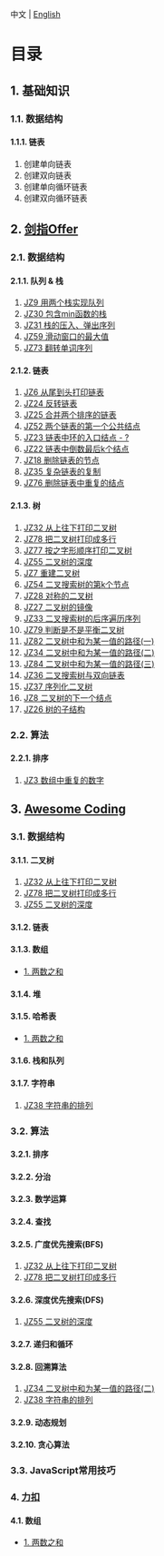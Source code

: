 中文 | [English](./README.EN.md)

# 目录
## 1. 基础知识
### 1.1. 数据结构
#### 1.1.1. 链表
1. 创建单向链表
2. 创建双向链表
3. 创建单向循环链表
4. 创建双向循环链表
## 2. [剑指Offer](https://www.nowcoder.com/ta/coding-interviews)
### 2.1. 数据结构
#### 2.1.1. 队列 & 栈
1. [JZ9 用两个栈实现队列](https://github.com/xavier-9527/leetcode-daily/blob/master/daily/cn/jz-offer/2022-02-11-JZ9.md)
2. [JZ30 包含min函数的栈](https://github.com/xavier-9527/leetcode-daily/blob/master/daily/cn/jz-offer/2022-02-13-JZ30.md)
3. [JZ31 栈的压入、弹出序列](https://github.com/xavier-9527/leetcode-daily/blob/master/daily/cn/jz-offer/2022-02-13-JZ31.md)
4. [JZ59 滑动窗口的最大值](https://github.com/xavier-9527/leetcode-daily/blob/master/daily/cn/jz-offer/2022-02-13-JZ59.md)
5. [JZ73 翻转单词序列](https://github.com/xavier-9527/leetcode-daily/blob/master/daily/cn/jz-offer/2022-02-13-JZ73.md)
#### 2.1.2. 链表
1. [JZ6 从尾到头打印链表](https://github.com/xavier-9527/leetcode-daily/blob/master/daily/cn/jz-offer/2022-02-14-JZ6.md)
2. [JZ24 反转链表](https://github.com/xavier-9527/leetcode-daily/blob/master/daily/cn/jz-offer/2022-02-14-JZ24.md)
3. [JZ25 合并两个排序的链表](https://github.com/xavier-9527/leetcode-daily/blob/master/daily/cn/jz-offer/2022-02-15-JZ25.md)
4. [JZ52 两个链表的第一个公共结点](https://github.com/xavier-9527/leetcode-daily/blob/master/daily/cn/jz-offer/2022-02-16-JZ52.md)
5. [JZ23 链表中环的入口结点 - ?](https://github.com/xavier-9527/leetcode-daily/blob/master/daily/cn/jz-offer/2022-02-16-JZ23.md)
6. [JZ22 链表中倒数最后k个结点](https://github.com/xavier-9527/leetcode-daily/blob/master/daily/cn/jz-offer/2022-02-16-JZ22.md)
7. [JZ18 删除链表的节点](https://github.com/xavier-9527/leetcode-daily/blob/master/daily/cn/jz-offer/2022-02-16-JZ18.md)
8. [JZ35 复杂链表的复制](https://github.com/xavier-9527/leetcode-daily/blob/master/daily/cn/jz-offer/2022-02-18-JZ35.md)
9. [JZ76 删除链表中重复的结点](https://github.com/xavier-9527/leetcode-daily/blob/master/daily/cn/jz-offer/2022-02-19-JZ76.md)
#### 2.1.3. 树
1.  [JZ32 从上往下打印二叉树](https://github.com/xavier-9527/leetcode-daily/blob/master/daily/cn/jz-offer/2022-02-26-JZ32.md)
2.  [JZ78 把二叉树打印成多行](https://github.com/xavier-9527/leetcode-daily/blob/master/daily/cn/jz-offer/2022-02-26-JZ78.md)
3.  [JZ77 按之字形顺序打印二叉树](https://github.com/xavier-9527/leetcode-daily/blob/master/daily/cn/jz-offer/2022-02-22-JZ77.md)
4.  [JZ55 二叉树的深度](https://github.com/xavier-9527/leetcode-daily/blob/master/daily/cn/jz-offer/2022-02-21-JZ55.md)
5.  [JZ7 重建二叉树](https://github.com/xavier-9527/leetcode-daily/blob/master/daily/cn/awesome-coding-js/2022-02-25-JZ7.md)
6.  [JZ54 二叉搜索树的第k个节点](https://github.com/xavier-9527/leetcode-daily/blob/master/daily/cn/awesome-coding-js/2022-02-28-JZ54.md)
7.  [JZ28 对称的二叉树](https://github.com/xavier-9527/leetcode-daily/blob/master/daily/cn/awesome-coding-js/2022-02-28-JZ28.md)
8.  [JZ27 二叉树的镜像](https://github.com/xavier-9527/leetcode-daily/blob/master/daily/cn/awesome-coding-js/2022-02-28-JZ27.md)
9.  [JZ33 二叉搜索树的后序遍历序列](https://github.com/xavier-9527/leetcode-daily/blob/master/daily/cn/awesome-coding-js/2022-02-28-JZ33.md)
10. [JZ79 判断是不是平衡二叉树](https://github.com/xavier-9527/leetcode-daily/blob/master/daily/cn/awesome-coding-js/2022-02-28-JZ79.md)
11. [JZ82 二叉树中和为某一值的路径(一)](https://github.com/xavier-9527/leetcode-daily/blob/master/daily/cn/awesome-coding-js/2022-02-28-JZ82.md)
12. [JZ34 二叉树中和为某一值的路径(二)](https://github.com/xavier-9527/leetcode-daily/blob/master/daily/cn/awesome-coding-js/2022-02-28-JZ34.md)
13. [JZ84 二叉树中和为某一值的路径(三)](https://github.com/xavier-9527/leetcode-daily/blob/master/daily/cn/awesome-coding-js/2022-02-28-JZ84.md)
14. [JZ36 二叉搜索树与双向链表](https://github.com/xavier-9527/leetcode-daily/blob/master/daily/cn/awesome-coding-js/2022-02-28-JZ36.md)
15. [JZ37 序列化二叉树](https://github.com/xavier-9527/leetcode-daily/blob/master/daily/cn/awesome-coding-js/2022-03-01-JZ37.md)
16. [JZ8 二叉树的下一个结点](https://github.com/xavier-9527/leetcode-daily/blob/master/daily/cn/awesome-coding-js/2022-03-01-JZ8.md)
17. [JZ26 树的子结构](https://github.com/xavier-9527/leetcode-daily/blob/master/daily/cn/awesome-coding-js/2022-03-01-JZ26.md)

### 2.2. 算法
#### 2.2.1. 排序
1. [JZ3 数组中重复的数字](https://github.com/xavier-9527/leetcode-daily/blob/master/daily/cn/jz-offer/2022-02-11-JZ3.md)

## 3. [Awesome Coding](https://www.nowcoder.com/ta/coding-interviews)
### 3.1. 数据结构
#### 3.1.1. 二叉树
1. [JZ32 从上往下打印二叉树](https://github.com/xavier-9527/leetcode-daily/blob/master/daily/cn/awesome-coding-js/2022-02-24-JZ32.md)
2. [JZ78 把二叉树打印成多行](https://github.com/xavier-9527/leetcode-daily/blob/master/daily/cn/jz-offer/2022-02-26-JZ78.md)
3. [JZ55 二叉树的深度](https://github.com/xavier-9527/leetcode-daily/blob/master/daily/cn/jz-offer/2022-02-21-JZ55.md)
#### 3.1.2. 链表
#### 3.1.3. 数组
- [1. 两数之和](https://github.com/xavier-9527/leetcode-daily/blob/master/daily/cn/leetcode/array/2022-03-02-001.md)
#### 3.1.4. 堆
#### 3.1.5. 哈希表
- [1. 两数之和](https://github.com/xavier-9527/leetcode-daily/blob/master/daily/cn/leetcode/array/2022-03-02-001.md)
#### 3.1.6. 栈和队列
#### 3.1.7. 字符串
1. [JZ38 字符串的排列](https://github.com/xavier-9527/leetcode-daily/blob/master/daily/cn/awesome-coding-js/2022-03-02-JZ38.md)
### 3.2. 算法
#### 3.2.1. 排序
#### 3.2.2. 分治
#### 3.2.3. 数学运算
#### 3.2.4. 查找
#### 3.2.5. 广度优先搜索(BFS)
1. [JZ32 从上往下打印二叉树](https://github.com/xavier-9527/leetcode-daily/blob/master/daily/cn/awesome-coding-js/2022-02-24-JZ32.md)
2. [JZ78 把二叉树打印成多行](https://github.com/xavier-9527/leetcode-daily/blob/master/daily/cn/jz-offer/2022-02-26-JZ78.md)
#### 3.2.6. 深度优先搜索(DFS)
1. [JZ55 二叉树的深度](https://github.com/xavier-9527/leetcode-daily/blob/master/daily/cn/jz-offer/2022-02-21-JZ55.md)
#### 3.2.7. 递归和循环
#### 3.2.8. 回溯算法
1. [JZ34 二叉树中和为某一值的路径(二)](https://github.com/xavier-9527/leetcode-daily/blob/master/daily/cn/awesome-coding-js/2022-02-28-JZ34.md)
2. [JZ38 字符串的排列](https://github.com/xavier-9527/leetcode-daily/blob/master/daily/cn/awesome-coding-js/2022-03-02-JZ38.md)
#### 3.2.9. 动态规划
#### 3.2.10. 贪心算法
### 3.3. JavaScript常用技巧
### 4. [力扣](https://leetcode-cn.com/)
#### 4.1. 数组
- [1. 两数之和](https://github.com/xavier-9527/leetcode-daily/blob/master/daily/cn/leetcode/array/2022-03-02-001.md)
